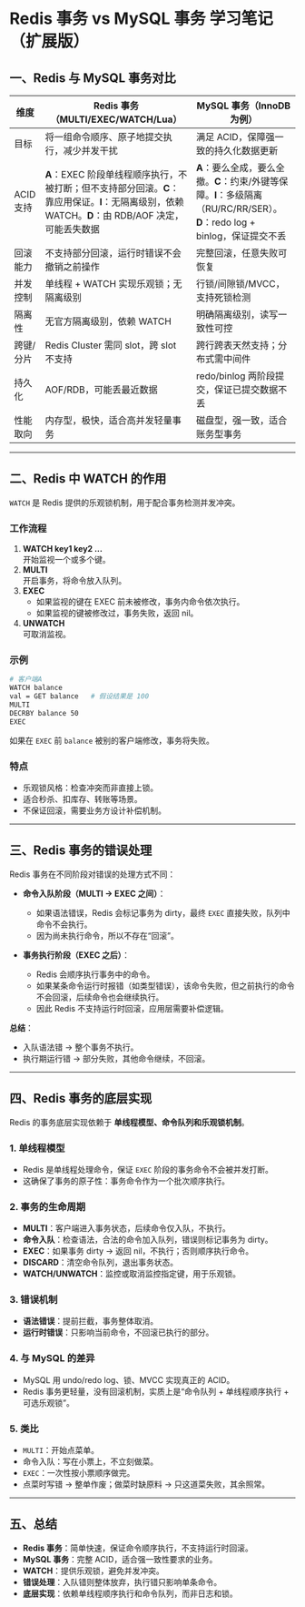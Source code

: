 # Redis 事务 vs MySQL 事务 学习笔记（扩展版）

## 一、Redis 与 MySQL 事务对比

| 维度 | Redis 事务（MULTI/EXEC/WATCH/Lua） | MySQL 事务（InnoDB 为例） |
|---|---|---|
| 目标 | 将一组命令顺序、原子地提交执行，减少并发干扰 | 满足 ACID，保障强一致的持久化数据更新 |
| ACID 支持 | **A**：EXEC 阶段单线程顺序执行，不被打断；但不支持部分回滚。**C**：靠应用保证。**I**：无隔离级别，依赖 WATCH。**D**：由 RDB/AOF 决定，可能丢失数据 | **A**：要么全成，要么全撤。**C**：约束/外键等保障。**I**：多级隔离（RU/RC/RR/SER）。**D**：redo log + binlog，保证提交不丢 |
| 回滚能力 | 不支持部分回滚，运行时错误不会撤销之前操作 | 完整回滚，任意失败可恢复 |
| 并发控制 | 单线程 + WATCH 实现乐观锁；无隔离级别 | 行锁/间隙锁/MVCC，支持死锁检测 |
| 隔离性 | 无官方隔离级别，依赖 WATCH | 明确隔离级别，读写一致性可控 |
| 跨键/分片 | Redis Cluster 需同 slot，跨 slot 不支持 | 跨行跨表天然支持；分布式需中间件 |
| 持久化 | AOF/RDB，可能丢最近数据 | redo/binlog 两阶段提交，保证已提交数据不丢 |
| 性能取向 | 内存型，极快，适合高并发轻量事务 | 磁盘型，强一致，适合账务型事务 |

---

## 二、Redis 中 WATCH 的作用

`WATCH` 是 Redis 提供的乐观锁机制，用于配合事务检测并发冲突。

### 工作流程
1. **WATCH key1 key2 ...**  
   开始监视一个或多个键。
2. **MULTI**  
   开启事务，将命令放入队列。
3. **EXEC**  
   - 如果监视的键在 EXEC 前未被修改，事务内命令依次执行。  
   - 如果监视的键被修改过，事务失败，返回 nil。  
4. **UNWATCH**  
   可取消监视。

### 示例

```bash
# 客户端A
WATCH balance
val = GET balance   # 假设结果是 100
MULTI
DECRBY balance 50
EXEC
```

如果在 `EXEC` 前 `balance` 被别的客户端修改，事务将失败。

### 特点
- 乐观锁风格：检查冲突而非直接上锁。  
- 适合秒杀、扣库存、转账等场景。  
- 不保证回滚，需要业务方设计补偿机制。

---

## 三、Redis 事务的错误处理

Redis 事务在不同阶段对错误的处理方式不同：

- **命令入队阶段（MULTI → EXEC 之间）**：  
  - 如果语法错误，Redis 会标记事务为 dirty，最终 `EXEC` 直接失败，队列中命令不会执行。  
  - 因为尚未执行命令，所以不存在“回滚”。

- **事务执行阶段（EXEC 之后）**：  
  - Redis 会顺序执行事务中的命令。  
  - 如果某条命令运行时报错（如类型错误），该命令失败，但之前执行的命令不会回滚，后续命令也会继续执行。  
  - 因此 Redis 不支持运行时回滚，应用层需要补偿逻辑。

**总结**：  
- 入队语法错 → 整个事务不执行。  
- 执行期运行错 → 部分失败，其他命令继续，不回滚。

---

## 四、Redis 事务的底层实现

Redis 的事务底层实现依赖于 **单线程模型、命令队列和乐观锁机制**。

### 1. 单线程模型
- Redis 是单线程处理命令，保证 `EXEC` 阶段的事务命令不会被并发打断。  
- 这确保了事务的原子性：事务命令作为一个批次顺序执行。

### 2. 事务的生命周期
- **MULTI**：客户端进入事务状态，后续命令仅入队，不执行。  
- **命令入队**：检查语法，合法的命令加入队列，错误则标记事务为 dirty。  
- **EXEC**：如果事务 dirty → 返回 nil，不执行；否则顺序执行命令。  
- **DISCARD**：清空命令队列，退出事务状态。  
- **WATCH/UNWATCH**：监控或取消监控指定键，用于乐观锁。

### 3. 错误机制
- **语法错误**：提前拦截，事务整体取消。  
- **运行时错误**：只影响当前命令，不回滚已执行的部分。

### 4. 与 MySQL 的差异
- MySQL 用 undo/redo log、锁、MVCC 实现真正的 ACID。  
- Redis 事务更轻量，没有回滚机制，实质上是“命令队列 + 单线程顺序执行 + 可选乐观锁”。

### 5. 类比
- `MULTI`：开始点菜单。  
- 命令入队：写在小票上，不立刻做菜。  
- `EXEC`：一次性按小票顺序做完。  
- 点菜时写错 → 整单作废；做菜时缺原料 → 只这道菜失败，其余照常。

---

## 五、总结

- **Redis 事务**：简单快速，保证命令顺序执行，不支持运行时回滚。  
- **MySQL 事务**：完整 ACID，适合强一致性要求的业务。  
- **WATCH**：提供乐观锁，避免并发冲突。  
- **错误处理**：入队错则整体放弃，执行错只影响单条命令。  
- **底层实现**：依赖单线程顺序执行和命令队列，而非日志和锁。  
